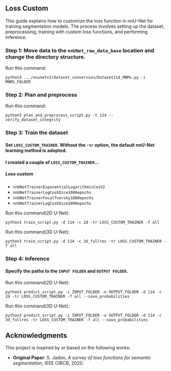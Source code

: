 ## Loss Custom
This guide explains how to customize the loss function in nnU-Net for training segmentation models. The process involves setting up the dataset, preprocessing, training with custom loss functions, and performing inference.
### Step 1: Move data to the `nnUNet_raw_data_base` location and change the directory structure.
Run this command:
```
python3 .../nnunetv2/dataset_conversion/Dataset114_MNMs.py -i MNMS_FOLDER
```

### Step 2: Plan and preprocess
Run this command:
```
python3 plan_and_preprocess_script.py -t 114 --verify_dataset_integrity
```

### Step 3: Train the dataset
#### Set `LOSS_CUSTOM_TRAINER`. Without the `-tr` option, the default nnU-Net learning method is adopted.
#### I created a couple of `LOSS_CUSTOM_TRAINER`...

##### Loss custom
* `nnUNetTrainerExponentialLogarithmicCosV2`
* `nnUNetTrainerLogCoshDice1000epochs`
* `nnUNetTrainerFocalTversky1000epochs`
* `nnUNetTrainerLogCoshDice1000epochs`

Run this command(2D U-Net):
```
python3 train_script.py -d 114 -c 2d -tr LOSS_CUSTOM_TRAINER -f all
```
Run this command(3D U-Net):
```
python3 train_script.py -d 114 -c 3d_fullres -tr LOSS_CUSTOM_TRAINER -f all
```

### Step 4: Inference
#### Specify the paths to the `INPUT FOLDER` and `OUTPUT FOLDER`.
Run this command(2D U-Net):
```
python3 predict_script.py -i INPUT_FOLDER -o OUTPUT_FOLDER -d 114 -c 2d -tr LOSS_CUSTOM_TRAINER -f all --save_probabilities
```
Run this command(3D U-Net):
```
python3 predict_script.py -i INPUT_FOLDER -o OUTPUT_FOLDER -d 114 -c 3d_fullres -tr LOSS_CUSTOM_TRAINER -f all --save_probabilities
```

## Acknowledgments
This project is inspired by or based on the following works:

- **Original Paper**: S. Jadon, *A survey of loss functions for semantic segmentation*, IEEE CIBCB, 2020.